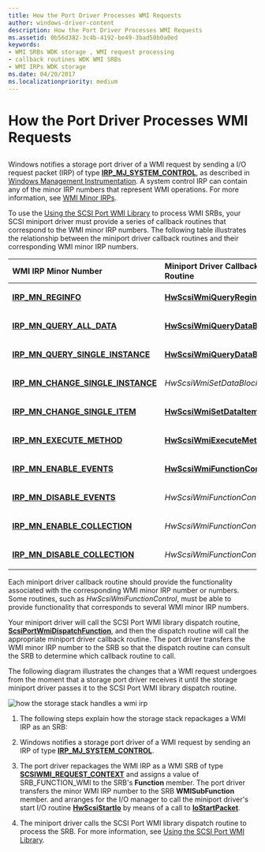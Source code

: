 ```yaml
---
title: How the Port Driver Processes WMI Requests
author: windows-driver-content
description: How the Port Driver Processes WMI Requests
ms.assetid: 0b56d382-3c4b-4192-be49-3bad50b0a0ed
keywords:
- WMI SRBs WDK storage , WMI request processing
- callback routines WDK WMI SRBs
- WMI IRPs WDK storage
ms.date: 04/20/2017
ms.localizationpriority: medium
---
```


# How the Port Driver Processes WMI Requests


## <span id="ddk_how_the_port_driver_processes_wmi_requests_kg"></span><span id="DDK_HOW_THE_PORT_DRIVER_PROCESSES_WMI_REQUESTS_KG"></span>


Windows notifies a storage port driver of a WMI request by sending a I/O request packet (IRP) of type [**IRP\_MJ\_SYSTEM\_CONTROL**](https://msdn.microsoft.com/library/windows/hardware/ff550813), as described in [Windows Management Instrumentation](https://msdn.microsoft.com/library/windows/hardware/ff547139). A system control IRP can contain any of the minor IRP numbers that represent WMI operations. For more information, see [WMI Minor IRPs](https://msdn.microsoft.com/library/windows/hardware/ff566361).

To use the [Using the SCSI Port WMI Library](using-the-scsi-port-wmi-library.md) to process WMI SRBs, your SCSI miniport driver must provide a series of callback routines that correspond to the WMI minor IRP numbers. The following table illustrates the relationship between the miniport driver callback routines and their corresponding WMI minor IRP numbers.

<table>
<colgroup>
<col width="50%" />
<col width="50%" />
</colgroup>
<thead>
<tr class="header">
<th align="left">WMI IRP Minor Number</th>
<th align="left">Miniport Driver Callback Routine</th>
</tr>
</thead>
<tbody>
<tr class="odd">
<td align="left"><p><a href="https://msdn.microsoft.com/library/windows/hardware/ff551731" data-raw-source="[&lt;strong&gt;IRP_MN_REGINFO&lt;/strong&gt;](https://msdn.microsoft.com/library/windows/hardware/ff551731)"><strong>IRP_MN_REGINFO</strong></a></p></td>
<td align="left"><p><a href="https://msdn.microsoft.com/library/windows/hardware/ff557344" data-raw-source="[&lt;strong&gt;HwScsiWmiQueryReginfo&lt;/strong&gt;](https://msdn.microsoft.com/library/windows/hardware/ff557344)"><strong>HwScsiWmiQueryReginfo</strong></a></p></td>
</tr>
<tr class="even">
<td align="left"><p><a href="https://msdn.microsoft.com/library/windows/hardware/ff551650" data-raw-source="[&lt;strong&gt;IRP_MN_QUERY_ALL_DATA&lt;/strong&gt;](https://msdn.microsoft.com/library/windows/hardware/ff551650)"><strong>IRP_MN_QUERY_ALL_DATA</strong></a></p></td>
<td align="left"><p><a href="https://msdn.microsoft.com/library/windows/hardware/ff557340" data-raw-source="[&lt;strong&gt;HwScsiWmiQueryDataBlock&lt;/strong&gt;](https://msdn.microsoft.com/library/windows/hardware/ff557340)"><strong>HwScsiWmiQueryDataBlock</strong></a></p></td>
</tr>
<tr class="odd">
<td align="left"><p><a href="https://msdn.microsoft.com/library/windows/hardware/ff551718" data-raw-source="[&lt;strong&gt;IRP_MN_QUERY_SINGLE_INSTANCE&lt;/strong&gt;](https://msdn.microsoft.com/library/windows/hardware/ff551718)"><strong>IRP_MN_QUERY_SINGLE_INSTANCE</strong></a></p></td>
<td align="left"><p><a href="https://msdn.microsoft.com/library/windows/hardware/ff557340" data-raw-source="[&lt;strong&gt;HwScsiWmiQueryDataBlock&lt;/strong&gt;](https://msdn.microsoft.com/library/windows/hardware/ff557340)"><strong>HwScsiWmiQueryDataBlock</strong></a></p></td>
</tr>
<tr class="even">
<td align="left"><p><a href="https://msdn.microsoft.com/library/windows/hardware/ff550831" data-raw-source="[&lt;strong&gt;IRP_MN_CHANGE_SINGLE_INSTANCE&lt;/strong&gt;](https://msdn.microsoft.com/library/windows/hardware/ff550831)"><strong>IRP_MN_CHANGE_SINGLE_INSTANCE</strong></a></p></td>
<td align="left"><p><em>HwScsiWmiSetDataBlock</em></p></td>
</tr>
<tr class="odd">
<td align="left"><p><a href="https://msdn.microsoft.com/library/windows/hardware/ff550836" data-raw-source="[&lt;strong&gt;IRP_MN_CHANGE_SINGLE_ITEM&lt;/strong&gt;](https://msdn.microsoft.com/library/windows/hardware/ff550836)"><strong>IRP_MN_CHANGE_SINGLE_ITEM</strong></a></p></td>
<td align="left"><p><a href="https://msdn.microsoft.com/library/windows/hardware/ff557357" data-raw-source="[&lt;strong&gt;HwScsiWmiSetDataItem&lt;/strong&gt;](https://msdn.microsoft.com/library/windows/hardware/ff557357)"><strong>HwScsiWmiSetDataItem</strong></a></p></td>
</tr>
<tr class="even">
<td align="left"><p><a href="https://msdn.microsoft.com/library/windows/hardware/ff550868" data-raw-source="[&lt;strong&gt;IRP_MN_EXECUTE_METHOD&lt;/strong&gt;](https://msdn.microsoft.com/library/windows/hardware/ff550868)"><strong>IRP_MN_EXECUTE_METHOD</strong></a></p></td>
<td align="left"><p><a href="https://msdn.microsoft.com/library/windows/hardware/ff557332" data-raw-source="[&lt;strong&gt;HwScsiWmiExecuteMethod&lt;/strong&gt;](https://msdn.microsoft.com/library/windows/hardware/ff557332)"><strong>HwScsiWmiExecuteMethod</strong></a></p></td>
</tr>
<tr class="odd">
<td align="left"><p><a href="https://msdn.microsoft.com/library/windows/hardware/ff550859" data-raw-source="[&lt;strong&gt;IRP_MN_ENABLE_EVENTS&lt;/strong&gt;](https://msdn.microsoft.com/library/windows/hardware/ff550859)"><strong>IRP_MN_ENABLE_EVENTS</strong></a></p></td>
<td align="left"><p><a href="https://msdn.microsoft.com/library/windows/hardware/ff557338" data-raw-source="[&lt;strong&gt;HwScsiWmiFunctionControl&lt;/strong&gt;](https://msdn.microsoft.com/library/windows/hardware/ff557338)"><strong>HwScsiWmiFunctionControl</strong></a></p></td>
</tr>
<tr class="even">
<td align="left"><p><a href="https://msdn.microsoft.com/library/windows/hardware/ff550851" data-raw-source="[&lt;strong&gt;IRP_MN_DISABLE_EVENTS&lt;/strong&gt;](https://msdn.microsoft.com/library/windows/hardware/ff550851)"><strong>IRP_MN_DISABLE_EVENTS</strong></a></p></td>
<td align="left"><p><em>HwScsiWmiFunctionControl</em></p></td>
</tr>
<tr class="odd">
<td align="left"><p><a href="https://msdn.microsoft.com/library/windows/hardware/ff550857" data-raw-source="[&lt;strong&gt;IRP_MN_ENABLE_COLLECTION&lt;/strong&gt;](https://msdn.microsoft.com/library/windows/hardware/ff550857)"><strong>IRP_MN_ENABLE_COLLECTION</strong></a></p></td>
<td align="left"><p><em>HwScsiWmiFunctionControl</em></p></td>
</tr>
<tr class="even">
<td align="left"><p><a href="https://msdn.microsoft.com/library/windows/hardware/ff550848" data-raw-source="[&lt;strong&gt;IRP_MN_DISABLE_COLLECTION&lt;/strong&gt;](https://msdn.microsoft.com/library/windows/hardware/ff550848)"><strong>IRP_MN_DISABLE_COLLECTION</strong></a></p></td>
<td align="left"><p><em>HwScsiWmiFunctionControl</em></p></td>
</tr>
</tbody>
</table>

 

Each miniport driver callback routine should provide the functionality associated with the corresponding WMI minor IRP number or numbers. Some routines, such as *HwScsiWmiFunctionControl*, must be able to provide functionality that corresponds to several WMI minor IRP numbers.

Your miniport driver will call the SCSI Port WMI library dispatch routine, [**ScsiPortWmiDispatchFunction**](https://msdn.microsoft.com/library/windows/hardware/ff564766), and then the dispatch routine will call the appropriate miniport driver callback routine. The port driver transfers the WMI minor IRP number to the SRB so that the dispatch routine can consult the SRB to determine which callback routine to call.

The following diagram illustrates the changes that a WMI request undergoes from the moment that a storage port driver receives it until the storage miniport driver passes it to the SCSI Port WMI library dispatch routine.

![how the storage stack handles a wmi irp ](images/scsiwmilib.png)

1.  The following steps explain how the storage stack repackages a WMI IRP as an SRB:

2.  Windows notifies a storage port driver of a WMI request by sending an IRP of type [**IRP\_MJ\_SYSTEM\_CONTROL**](https://msdn.microsoft.com/library/windows/hardware/ff550813).

3.  The port driver repackages the WMI IRP as a WMI SRB of type [**SCSIWMI\_REQUEST\_CONTEXT**](https://msdn.microsoft.com/library/windows/hardware/ff564946) and assigns a value of SRB\_FUNCTION\_WMI to the SRB's **Function** member. The port driver transfers the minor WMI IRP number to the SRB **WMISubFunction** member. and arranges for the I/O manager to call the miniport driver's start I/O routine [**HwScsiStartIo**](https://msdn.microsoft.com/library/windows/hardware/ff557323) by means of a call to [**IoStartPacket**](https://msdn.microsoft.com/library/windows/hardware/ff550370).

4.  The miniport driver calls the SCSI Port WMI library dispatch routine to process the SRB. For more information, see [Using the SCSI Port WMI Library](using-the-scsi-port-wmi-library.md).

 

 




